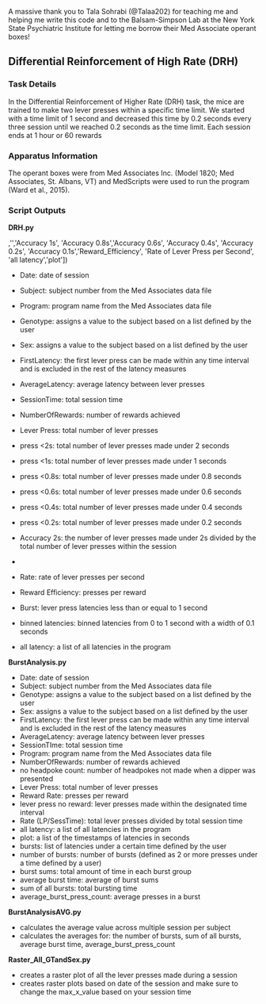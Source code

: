 A massive thank you to Tala Sohrabi (@Talaa202) for teaching me and helping me write this code and to the Balsam-Simpson Lab at the New York State Psychiatric Institute for letting me borrow their Med Associate operant boxes!

## Differential Reinforcement of High Rate (DRH)

### Task Details

In the Differential Reinforcement of Higher Rate (DRH) task, the mice are trained to make two lever presses within a specific time limit. We started with a time limit of 1 second and decreased this time by 0.2 seconds every three session until we reached 0.2 seconds as the time limit. Each session ends at 1 hour or 60 rewards

### Apparatus Information

The operant boxes were from Med Associates Inc. (Model 1820; Med Associates, St. Albans, VT) and MedScripts were used to run the program (Ward et al., 2015).

### Script Outputs

**DRH.py**

 ,'','Accuracy 1s', 'Accuracy 0.8s','Accuracy 0.6s', 'Accuracy 0.4s', 'Accuracy 0.2s', 'Accuracy 0.1s','Reward_Efficiency', 'Rate of Lever Press per Second', 'all latency','plot'])

- Date: date of session
- Subject: subject number from the Med Associates data file
- Program: program name from the Med Associates data file
- Genotype: assigns a value to the subject based on a list defined by the user
- Sex: assigns a value to the subject based on a list defined by the user
- FirstLatency: the first lever press can be made within any time interval and is excluded in the rest of the latency measures
- AverageLatency: average latency between lever presses 
- SessionTime: total session time
- NumberOfRewards: number of rewards achieved
- Lever Press: total number of lever presses
- press <2s: total number of lever presses made under 2 seconds
- press <1s: total number of lever presses made under 1 seconds
- press <0.8s: total number of lever presses made under 0.8 seconds
- press <0.6s: total number of lever presses made under 0.6 seconds
- press <0.4s: total number of lever presses made under 0.4 seconds
- press <0.2s: total number of lever presses made under 0.2 seconds
- Accuracy 2s: the number of lever presses made under 2s divided by the total number of lever presses within the session

- 
- Rate: rate of lever presses per second
- Reward Efficiency: presses per reward
- Burst: lever press latencies less than or equal to 1 second
- binned latencies: binned latencies from 0 to 1 second with a width of 0.1 seconds
- all latency: a list of all latencies in the program

**BurstAnalysis.py**

- Date: date of session
- Subject: subject number from the Med Associates data file
- Genotype: assigns a value to the subject based on a list defined by the user
- Sex: assigns a value to the subject based on a list defined by the user
- FirstLatency: the first lever press can be made within any time interval and is excluded in the rest of the latency measures
- AverageLatency: average latency between lever presses 
- SessionTIme: total session time
- Program: program name from the Med Associates data file
- NumberOfRewards: number of rewards achieved
- no headpoke count: number of headpokes not made when a dipper was presented
- Lever Press: total number of lever presses
- Reward Rate: presses per reward
- lever press no reward: lever presses made within the designated time interval
- Rate (LP/SessTime): total lever presses divided by total session time
- all latency: a list of all latencies in the program
- plot: a list of the timestamps of latencies in seconds
- bursts: list of latencies under a certain time defined by the user
- number of bursts: number of bursts (defined as 2 or more presses under a time defined by a user)
- burst sums: total amount of time in each burst group
- average burst time: average of burst sums
- sum of all bursts: total bursting time
- average_burst_press_count: average presses in a burst

**BurstAnalysisAVG.py**

- calculates the average value across multiple session per subject
- calculates the averages for: the number of bursts, sum of all bursts, average burst time, average_burst_press_count

**Raster_All_GTandSex.py**
- creates a raster plot of all the lever presses made during a session
- creates raster plots based on date of the session and make sure to change the max_x_value based on your session time

